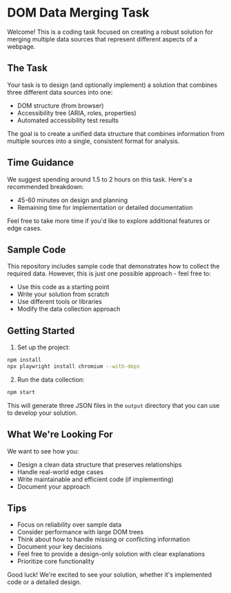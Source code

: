 # DOM Data Merging Task

Welcome! This is a coding task focused on creating a robust solution for merging multiple data sources that represent different aspects of a webpage.

## The Task

Your task is to design (and optionally implement) a solution that combines three different data sources into one:
- DOM structure (from browser)
- Accessibility tree (ARIA, roles, properties)
- Automated accessibility test results

The goal is to create a unified data structure that combines information from multiple sources into a single, consistent format for analysis.

## Time Guidance

We suggest spending around 1.5 to 2 hours on this task. Here's a recommended breakdown:
- 45-60 minutes on design and planning
- Remaining time for implementation or detailed documentation

Feel free to take more time if you'd like to explore additional features or edge cases.

## Sample Code

This repository includes sample code that demonstrates how to collect the required data. However, this is just one possible approach - feel free to:
- Use this code as a starting point
- Write your solution from scratch
- Use different tools or libraries
- Modify the data collection approach

## Getting Started

1. Set up the project:
```bash
npm install
npx playwright install chromium --with-deps
```

2. Run the data collection:
```bash
npm start
```

This will generate three JSON files in the `output` directory that you can use to develop your solution.

## What We're Looking For

We want to see how you:
- Design a clean data structure that preserves relationships
- Handle real-world edge cases
- Write maintainable and efficient code (if implementing)
- Document your approach

## Tips

- Focus on reliability over sample data
- Consider performance with large DOM trees
- Think about how to handle missing or conflicting information
- Document your key decisions
- Feel free to provide a design-only solution with clear explanations
- Prioritize core functionality

Good luck! We're excited to see your solution, whether it's implemented code or a detailed design. 